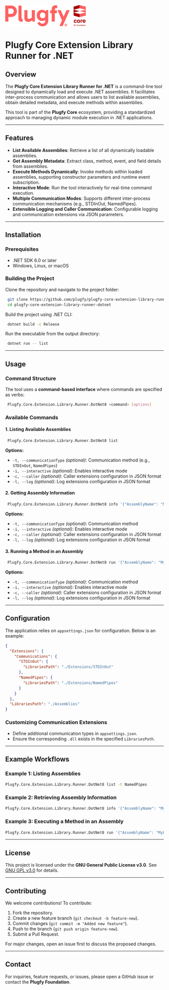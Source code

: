  
![logo_plugfy_core_foundation_256x55](https://raw.githubusercontent.com/PlugfyFoundation/Plugfy.Core/refs/heads/main/plugfy-core-fundation-header.png)

# Plugfy Core Extension Library Runner for .NET

## Overview
The **Plugfy Core Extension Library Runner for .NET** is a command-line tool designed to dynamically load and execute .NET assemblies. It facilitates inter-process communication and allows users to list available assemblies, obtain detailed metadata, and execute methods within assemblies.

This tool is part of the **Plugfy Core** ecosystem, providing a standardized approach to managing dynamic module execution in .NET applications.

---

## Features
- **List Available Assemblies**: Retrieve a list of all dynamically loadable assemblies.
- **Get Assembly Metadata**: Extract class, method, event, and field details from assemblies.
- **Execute Methods Dynamically**: Invoke methods within loaded assemblies, supporting constructor parameters and runtime event subscription.
- **Interactive Mode**: Run the tool interactively for real-time command execution.
- **Multiple Communication Modes**: Supports different inter-process communication mechanisms (e.g., STDInOut, NamedPipes).
- **Extensible Logging and Caller Communication**: Configurable logging and communication extensions via JSON parameters.

---

## Installation
### **Prerequisites**
- .NET SDK 6.0 or later
- Windows, Linux, or macOS

### **Building the Project**
Clone the repository and navigate to the project folder:
```sh
 git clone https://github.com/plugfy/plugfy-core-extension-library-runner-dotnet.git
 cd plugfy-core-extension-library-runner-dotnet
```

Build the project using .NET CLI:
```sh
 dotnet build -c Release
```

Run the executable from the output directory:
```sh
 dotnet run -- list
```

---

## Usage
### **Command Structure**
The tool uses a **command-based interface** where commands are specified as verbs:
```sh
 Plugfy.Core.Extension.Library.Runner.DotNet8 <command> [options]
```

### **Available Commands**
#### **1. Listing Available Assemblies**
```sh
 Plugfy.Core.Extension.Library.Runner.DotNet8 list
```
**Options:**
- `-t, --communicationType` *(optional)*: Communication method (e.g., `STDInOut`, `NamedPipes`)
- `-i, --interactive` *(optional)*: Enables interactive mode
- `-c, --caller` *(optional)*: Caller extensions configuration in JSON format
- `-l, --log` *(optional)*: Log extensions configuration in JSON format

#### **2. Getting Assembly Information**
```sh
 Plugfy.Core.Extension.Library.Runner.DotNet8 info '{"AssemblyName": "MyLibrary.dll"}'
```
**Options:**
- `-t, --communicationType` *(optional)*: Communication method
- `-i, --interactive` *(optional)*: Enables interactive mode
- `-c, --caller` *(optional)*: Caller extensions configuration in JSON format
- `-l, --log` *(optional)*: Log extensions configuration in JSON format

#### **3. Running a Method in an Assembly**
```sh
 Plugfy.Core.Extension.Library.Runner.DotNet8 run '{"AssemblyName": "MyLibrary.dll", "Class": "MyNamespace.MyClass", "Method": "MyMethod", "Parameters": ["arg1", 42]}'
```
**Options:**
- `-t, --communicationType` *(optional)*: Communication method
- `-i, --interactive` *(optional)*: Enables interactive mode
- `-c, --caller` *(optional)*: Caller extensions configuration in JSON format
- `-l, --log` *(optional)*: Log extensions configuration in JSON format

---

## Configuration
The application relies on `appsettings.json` for configuration. Below is an example:
```json
{
  "Extensions": {
    "Communications": {
      "STDInOut": {
        "LibrariesPath": "./Extensions/STDInOut"
      },
      "NamedPipes": {
        "LibrariesPath": "./Extensions/NamedPipes"
      }
    }
  },
  "LibrariesPath": "./Assemblies"
}
```
### **Customizing Communication Extensions**
- Define additional communication types in `appsettings.json`.
- Ensure the corresponding `.dll` exists in the specified `LibrariesPath`.

---

## Example Workflows
### **Example 1: Listing Assemblies**
```sh
Plugfy.Core.Extension.Library.Runner.DotNet8 list -t NamedPipes
```
### **Example 2: Retrieving Assembly Information**
```sh
Plugfy.Core.Extension.Library.Runner.DotNet8 info '{"AssemblyName": "MyLibrary.dll"}'
```
### **Example 3: Executing a Method in an Assembly**
```sh
Plugfy.Core.Extension.Library.Runner.DotNet8 run '{"AssemblyName": "MyLibrary.dll", "Class": "MyNamespace.MyClass", "Method": "SayHello", "Parameters": ["World"]}'
```

---

## License
This project is licensed under the **GNU General Public License v3.0**. See [GNU GPL v3.0](https://www.gnu.org/licenses/gpl-3.0.en.html) for details.

---

## Contributing
We welcome contributions! To contribute:
1. Fork the repository.
2. Create a new feature branch (`git checkout -b feature-new`).
3. Commit changes (`git commit -m "Added new feature"`).
4. Push to the branch (`git push origin feature-new`).
5. Submit a Pull Request.

For major changes, open an issue first to discuss the proposed changes.

---

## Contact
For inquiries, feature requests, or issues, please open a GitHub issue or contact the **Plugfy Foundation**.

